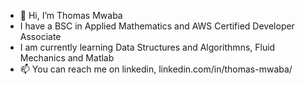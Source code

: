 - 👋 Hi, I’m Thomas Mwaba
- I have a BSC in Applied Mathematics and AWS Certified Developer Associate
- I am currently learning Data Structures and Algorithmns, Fluid Mechanics and Matlab
- 📫 You can reach me on linkedin, linkedin.com/in/thomas-mwaba/

<!---
ThomasMwaba/ThomasMwaba is a ✨ special ✨ repository because its `README.md` (this file) appears on your GitHub profile.
You can click the Preview link to take a look at your changes.
--->
